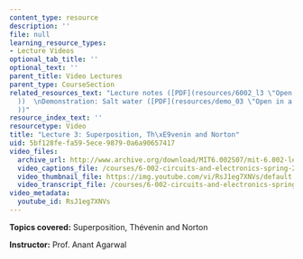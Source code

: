 ```yaml
---
content_type: resource
description: ''
file: null
learning_resource_types:
- Lecture Videos
optional_tab_title: ''
optional_text: ''
parent_title: Video Lectures
parent_type: CourseSection
related_resources_text: "Lecture notes ([PDF](resources/6002_l3 \"Open in a new window.\"\
  ))  \nDemonstration: Salt water ([PDF](resources/demo_03 \"Open in a new window.\"\
  ))"
resource_index_text: ''
resourcetype: Video
title: "Lecture 3: Superposition, Th\xE9venin and Norton"
uid: 5bf128fe-fa59-5ece-9879-0a6a90657417
video_files:
  archive_url: http://www.archive.org/download/MIT6.002S07/mit-6.002-lec3-11sep2003-220k.mp4
  video_captions_file: /courses/6-002-circuits-and-electronics-spring-2007/b8623b6bf138526c984990ae11e58e24_RsJ1eg7XNVs.vtt
  video_thumbnail_file: https://img.youtube.com/vi/RsJ1eg7XNVs/default.jpg
  video_transcript_file: /courses/6-002-circuits-and-electronics-spring-2007/c558f62c35d4e1e22fb4579fb45ea663_RsJ1eg7XNVs.pdf
video_metadata:
  youtube_id: RsJ1eg7XNVs
---
```


**Topics covered:** Superposition, Thévenin and Norton

**Instructor:** Prof. Anant Agarwal